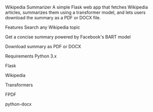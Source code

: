 
Wikipedia Summarizer
A simple Flask web app that fetches Wikipedia articles, summarizes them using a transformer model, and lets users download the summary as a PDF or DOCX file.

Features
Search any Wikipedia topic

Get a concise summary powered by Facebook's BART model

Download summary as PDF or DOCX

Requirements
Python 3.x

Flask

Wikipedia

Transformers

FPDF

python-docx



